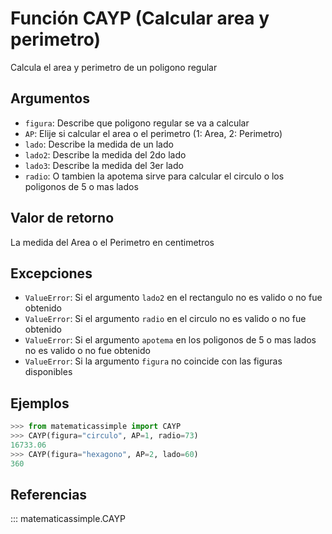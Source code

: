 # Función CAYP (Calcular area y perimetro)

Calcula el area y perimetro de un poligono regular

## Argumentos

- `figura`: Describe que poligono regular se va a calcular
- `AP`: Elije si calcular el area o el perimetro (1: Area, 2: Perimetro)
- `lado`: Describe la medida de un lado
- `lado2`: Describe la medida del 2do lado 
- `lado3`: Describe la medida del 3er lado
- `radio`: O tambien la apotema sirve para calcular el circulo o los poligonos de 5 o mas lados

## Valor de retorno

La medida del Area o el Perimetro en centimetros

## Excepciones

- `ValueError`: Si el argumento `lado2` en el rectangulo no es valido o no fue obtenido
- `ValueError`: Si el argumento `radio` en el circulo no es valido o no fue obtenido
- `ValueError`: Si el argumento `apotema` en los poligonos de 5 o mas lados no es valido o no fue obtenido
- `ValueError`: Si la argumento `figura` no coincide con las figuras disponibles

## Ejemplos

```python
>>> from matematicassimple import CAYP
>>> CAYP(figura="circulo", AP=1, radio=73)
16733.06
>>> CAYP(figura="hexagono", AP=2, lado=60)
360
```

## Referencias

::: matematicassimple.CAYP